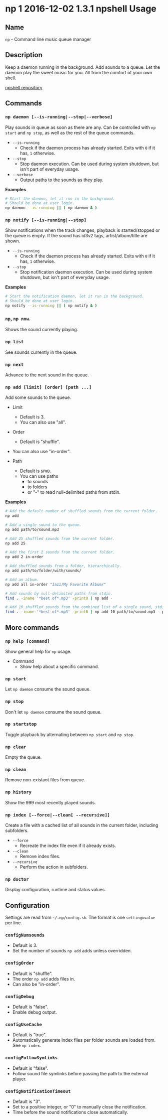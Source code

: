 # np 1 2016-12-02 1.3.1 npshell Usage



## Name

`np` - Command line music queue manager



## Description

Keep a daemon running in the background. Add sounds to a queue. Let the daemon play the sweet music for you. All from the comfort of your own shell.

[npshell repository](https://github.com/joelpurra/npshell/)



## Commands


### `np daemon [--is-running|--stop|--verbose]`

Play sounds in queue as soon as there are any. Can be controlled with `np start` and `np stop`, as well as the rest of the queue commands.

- `--is-running`
  - Check if the daemon process has already started. Exits with `0` if it has, `1` otherwise.
- `--stop`
  - Stop daemon execution. Can be used during system shutdown, but isn't part of everyday usage.
- `--verbose`
  - Output paths to the sounds as they play.


**Examples**

```bash
# Start the daemon, let it run in the background.
# Should be done at user login.
np daemon --is-running || ( np daemon & )
```



### `np notify [--is-running|--stop]`

Show notifications when the track changes, playback is started/stopped or the queue is empty.
If the sound has id3v2 tags, artist/album/title are shown.

- `--is-running`
  - Check if the daemon process has already started. Exits with `0` if it has, `1` otherwise.
- `--stop`
  - Stop notification daemon execution. Can be used during system shutdown, but isn't part of everyday usage.


**Examples**

```bash
# Start the notification daemon, let it run in the background.
# Should be done at user login.
np notify --is-running || ( np notify & )
```



### `np`, `np now`.

Shows the sound currently playing.



### `np list`

See sounds currently in the queue.



### `np next`

Advance to the next sound in the queue.



### `np add [limit] [order] [path ...]`

Add some sounds to the queue.

- Limit
  - Default is 3.
  - You can also use "all".


- Order
  - Default is "shuffle".
 - You can also use "in-order".
- Path
  - Default is `$PWD`.
  - You can use paths
    - to sounds
    - to folders
    - or "-" to read null-delimited paths from stdin.


**Examples**

```bash
# Add the default number of shuffled sounds from the current folder.
np add

# Add a single sound to the queue.
np add path/to/sound.mp3

# Add 25 shuffled sounds from the current folder.
np add 25

# Add the first 2 sounds from the current folder.
np add 2 in-order

# Add shuffled sounds from a folder, hierarchically.
np add path/to/folder/with/sounds/

# Add an album.
np add all in-order "Jazz/My Favorite Album/"

# Add sounds by null-delimited paths from stdin.
find . -iname '*best of*.mp3' -print0 | np add -

# Add 10 shuffled sounds from the combined list of a single sound, stdin and a folder.
find . -iname '*best of*.mp3' -print0 | np add 10 path/to/sound.mp3 - path/to/folder/with/sounds/
```



## More commands



### `np help [command]`

Show general help for `np` usage.

- Command
  - Show help about a specific command.




### `np start`

Let `np daemon` consume the sound queue.



### `np stop`

Don't let `np daemon` consume the sound queue.



### `np startstop`

Toggle playback by alternating between `np start` and `np stop`.



### `np clear`

Empty the queue.



### `np clean`

Remove non-existant files from queue.



### `np history`

Show the 999 most recently played sounds.



### `np index [--force|--clean[ --recursive]]`

Create a file with a cached list of all sounds in the current folder, including subfolders.

- `--force`
  - Recreate the index file even if it already exists.
- `--clean`
  - Remove index files.
- `--recursive`
  - Perform the action in subfolders.



### `np doctor`

Display configuration, runtime and status values.



## Configuration

Settings are read from `~/.np/config.sh`. The format is one `setting=value` per line.


### `configNumsounds`

- Default is 3.
- Set the number of sounds `np add` adds unless overridden.


### `configOrder`

- Default is "shuffle".
- The order `np add` adds files in.
- Can also be "in-order".


### `configDebug`

- Default is "false".
- Enable debug output.


### `configUseCache`

- Default is "true".
- Automatically generate index files per folder sounds are loaded from. See `np index`.


### `configFollowSymlinks`

- Default is "false".
- Follow sound file symlinks before passing the path to the external player.


### `configNotificationTimeout`

- Default is "3".
- Set to a positive integer, or "0" to manually close the notification.
- Time before the sound notifications close automatically.
